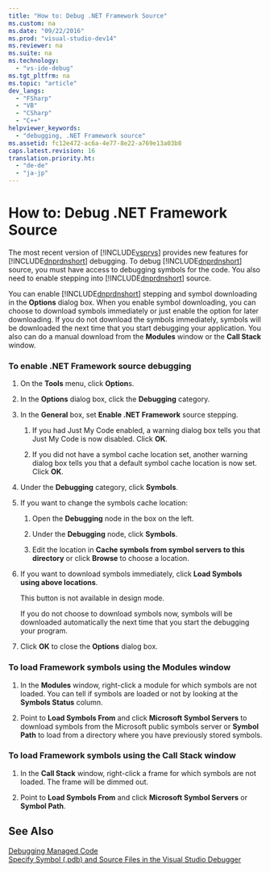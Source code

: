 ```yaml
---
title: "How to: Debug .NET Framework Source"
ms.custom: na
ms.date: "09/22/2016"
ms.prod: "visual-studio-dev14"
ms.reviewer: na
ms.suite: na
ms.technology: 
  - "vs-ide-debug"
ms.tgt_pltfrm: na
ms.topic: "article"
dev_langs: 
  - "FSharp"
  - "VB"
  - "CSharp"
  - "C++"
helpviewer_keywords: 
  - "debugging, .NET Framework source"
ms.assetid: fc12e472-ac6a-4e77-8e22-a769e13a03b8
caps.latest.revision: 16
translation.priority.ht: 
  - "de-de"
  - "ja-jp"
---
```

# How to: Debug .NET Framework Source
The most recent version of [!INCLUDE[vsprvs](../vs140/includes/vsprvs_md.md)] provides new features for [!INCLUDE[dnprdnshort](../vs140/includes/dnprdnshort_md.md)] debugging. To debug [!INCLUDE[dnprdnshort](../vs140/includes/dnprdnshort_md.md)] source, you must have access to debugging symbols for the code. You also need to enable stepping into [!INCLUDE[dnprdnshort](../vs140/includes/dnprdnshort_md.md)] source.  
  
 You can enable [!INCLUDE[dnprdnshort](../vs140/includes/dnprdnshort_md.md)] stepping and symbol downloading in the **Options** dialog box. When you enable symbol downloading, you can choose to download symbols immediately or just enable the option for later downloading. If you do not download the symbols immediately, symbols will be downloaded the next time that you start debugging your application. You also can do a manual download from the **Modules** window or the **Call Stack** window.  
  
### To enable .NET Framework source debugging  
  
1.  On the **Tools** menu, click **Option**s.  
  
2.  In the **Options** dialog box, click the **Debugging** category.  
  
3.  In the **General** box, set **Enable .NET Framework** source stepping.  
  
    1.  If you had Just My Code enabled, a warning dialog box tells you that Just My Code is now disabled. Click **OK**.  
  
    2.  If you did not have a symbol cache location set, another warning dialog box tells you that a default symbol cache location is now set. Click **OK**.  
  
4.  Under the **Debugging** category, click **Symbols**.  
  
5.  If you want to change the symbols cache location:  
  
    1.  Open the **Debugging** node in the box on the left.  
  
    2.  Under the **Debugging** node, click **Symbols**.  
  
    3.  Edit the location in **Cache symbols from symbol servers to this directory** or click **Browse** to choose a location.  
  
6.  If you want to download symbols immediately, click **Load Symbols using above locations**.  
  
     This button is not available in design mode.  
  
     If you do not choose to download symbols now, symbols will be downloaded automatically the next time that you start the debugging your program.  
  
7.  Click **OK** to close the **Options** dialog box.  
  
### To load Framework symbols using the Modules window  
  
1.  In the **Modules** window, right-click a module for which symbols are not loaded. You can tell if symbols are loaded or not by looking at the **Symbols Status** column.  
  
2.  Point to **Load Symbols From** and click **Microsoft Symbol Servers** to download symbols from the Microsoft public symbols server or **Symbol Path** to load from a directory where you have previously stored symbols.  
  
### To load Framework symbols using the Call Stack window  
  
1.  In the **Call Stack** window, right-click a frame for which symbols are not loaded. The frame will be dimmed out.  
  
2.  Point to **Load Symbols From** and click **Microsoft Symbol Servers** or **Symbol Path**.  
  
## See Also  
 [Debugging Managed Code](../vs140/debugging-managed-code.md)   
 [Specify Symbol (.pdb) and Source Files in the Visual Studio Debugger](../vs140/specify-symbol--.pdb--and-source-files-in-the-visual-studio-debugger.md)